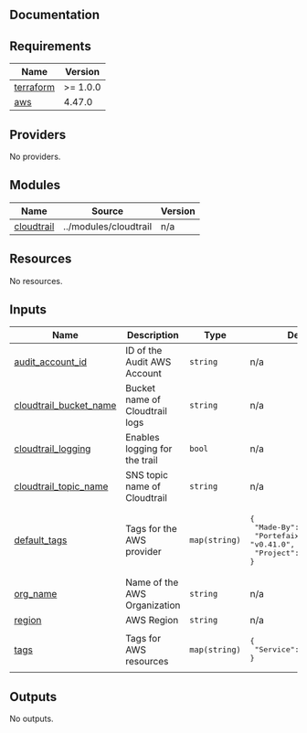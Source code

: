 ## Documentation

<!-- BEGINNING OF PRE-COMMIT-TERRAFORM DOCS HOOK -->

## Requirements

| Name                                                                     | Version  |
| ------------------------------------------------------------------------ | -------- |
| <a name="requirement_terraform"></a> [terraform](#requirement_terraform) | >= 1.0.0 |
| <a name="requirement_aws"></a> [aws](#requirement_aws)                   | 4.47.0   |

## Providers

No providers.

## Modules

| Name                                                              | Source                | Version |
| ----------------------------------------------------------------- | --------------------- | ------- |
| <a name="module_cloudtrail"></a> [cloudtrail](#module_cloudtrail) | ../modules/cloudtrail | n/a     |

## Resources

No resources.

## Inputs

| Name                                                                                                  | Description                    | Type          | Default                                                                                                      | Required |
| ----------------------------------------------------------------------------------------------------- | ------------------------------ | ------------- | ------------------------------------------------------------------------------------------------------------ | :------: |
| <a name="input_audit_account_id"></a> [audit\_account\_id](#input_audit_account_id)                   | ID of the Audit AWS Account    | `string`      | n/a                                                                                                          |   yes    |
| <a name="input_cloudtrail_bucket_name"></a> [cloudtrail\_bucket\_name](#input_cloudtrail_bucket_name) | Bucket name of Cloudtrail logs | `string`      | n/a                                                                                                          |   yes    |
| <a name="input_cloudtrail_logging"></a> [cloudtrail\_logging](#input_cloudtrail_logging)              | Enables logging for the trail  | `bool`        | n/a                                                                                                          |   yes    |
| <a name="input_cloudtrail_topic_name"></a> [cloudtrail\_topic\_name](#input_cloudtrail_topic_name)    | SNS topic name of Cloudtrail   | `string`      | n/a                                                                                                          |   yes    |
| <a name="input_default_tags"></a> [default\_tags](#input_default_tags)                                | Tags for the AWS provider      | `map(string)` | <pre>{<br> "Made-By": "Terraform",<br> "Portefaix-Version": "v0.41.0",<br> "Project": "Portefaix"<br>}</pre> |    no    |
| <a name="input_org_name"></a> [org\_name](#input_org_name)                                            | Name of the AWS Organization   | `string`      | n/a                                                                                                          |   yes    |
| <a name="input_region"></a> [region](#input_region)                                                   | AWS Region                     | `string`      | n/a                                                                                                          |   yes    |
| <a name="input_tags"></a> [tags](#input_tags)                                                         | Tags for AWS resources         | `map(string)` | <pre>{<br> "Service": "Cloudtrail"<br>}</pre>                                                                |    no    |

## Outputs

No outputs.

<!-- END OF PRE-COMMIT-TERRAFORM DOCS HOOK -->
